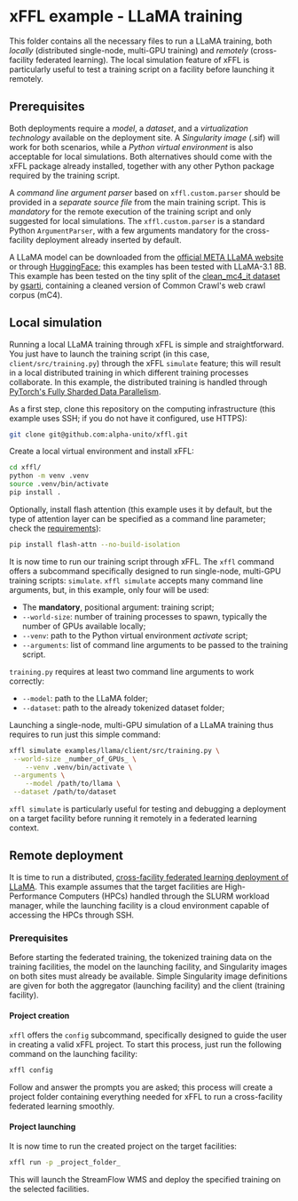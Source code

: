 # xFFL example - LLaMA training

This folder contains all the necessary files to run a LLaMA training, both _locally_ (distributed single-node, multi-GPU training) and _remotely_ (cross-facility federated learning).
The local simulation feature of xFFL is particularly useful to test a training script on a facility before launching it remotely.


## Prerequisites
Both deployments require a _model_, a _dataset_, and a _virtualization technology_ available on the deployment site. 
A _Singularity image_ (.sif) will work for both scenarios, while a _Python virtual environment_ is also acceptable for local simulations.
Both alternatives should come with the xFFL package already installed, together with any other Python package required by the training script.

A _command line argument parser_ based on `xffl.custom.parser` should be provided in a _separate source file_ from the main training script.
This is _mandatory_ for the remote execution of the training script and only suggested for local simulations.
The `xffl.custom.parser` is a standard Python `ArgumentParser`, with a few arguments mandatory for the cross-facility deployment already inserted by default.

A LLaMA model can be downloaded from the [official META LLaMA website](https://www.llama.com/llama-downloads/) or through [HuggingFace](https://huggingface.co/docs/transformers/model_doc/llama); this examples has been tested with LLaMA-3.1 8B.
This example has been tested on the tiny split of the [clean_mc4_it dataset](https://huggingface.co/datasets/gsarti/clean_mc4_it) by [gsarti](https://huggingface.co/gsarti), containing a cleaned version of Common Crawl's web crawl corpus (mC4). 


## Local simulation
Running a local LLaMA training through xFFL is simple and straightforward.
You just have to launch the training script (in this case, `client/src/training.py`) through the xFFL `simulate` feature; this will result in a local distributed training in which different training processes collaborate.
In this example, the distributed training is handled through [PyTorch's Fully Sharded Data Parallelism](https://pytorch.org/tutorials/intermediate/FSDP_tutorial.html).

As a first step, clone this repository on the computing infrastructure (this example uses SSH; if you do not have it configured, use HTTPS):
```bash
git clone git@github.com:alpha-unito/xffl.git
```

Create a local virtual environment and install xFFL:
```bash
cd xffl/
python -m venv .venv
source .venv/bin/activate
pip install .
```

Optionally, install flash attention (this example uses it by default, but the type of attention layer can be specified as a command line parameter; check the [requirements](https://pypi.org/project/flash-attn/)):
```bash
pip install flash-attn --no-build-isolation
```

It is now time to run our training script through xFFL.
The `xffl` command offers a subcommand specifically designed to run single-node, multi-GPU training scripts: `simulate`.
`xffl simulate` accepts many command line arguments, but, in this example, only four will be used:
* The __mandatory__, positional argument: training script;
* `--world-size`: number of training processes to spawn, typically the number of GPUs available locally;
* `--venv`: path to the Python virtual environment _activate_ script;
* `--arguments`: list of command line arguments to be passed to the training script.

`training.py` requires at least two command line arguments to work correctly:
* `--model`: path to the LLaMA folder;
* `--dataset`: path to the already tokenized dataset folder;

Launching a single-node, multi-GPU simulation of a LLaMA training thus requires to run just this simple command:
```bash
xffl simulate examples/llama/client/src/training.py \
 --world-size _number_of_GPUs_ \
    --venv .venv/bin/activate \
 --arguments \
    --model /path/to/llama \
 --dataset /path/to/dataset
```

`xffl simulate` is particularly useful for testing and debugging a deployment on a target facility before running it remotely in a federated learning context.


## Remote deployment
It is time to run a distributed, [cross-facility federated learning deployment of LLaMA](https://hpc4ai.unito.it/hpc-federation/).
This example assumes that the target facilities are High-Performance Computers (HPCs) handled through the SLURM workload manager, while the launching facility is a cloud environment capable of accessing the HPCs through SSH.

### Prerequisites
Before starting the federated training, the tokenized training data on the training facilities, the model on the launching facility, and Singularity images on both sites must already be available.
Simple Singularity image definitions are given for both the aggregator (launching facility) and the client (training facility).

#### Project creation
`xffl` offers the `config` subcommand, specifically designed to guide the user in creating a valid xFFL project.
To start this process, just run the following command on the launching facility:
```bash
xffl config
```
Follow and answer the prompts you are asked; this process will create a project folder containing everything needed for xFFL to run a cross-facility federated learning smoothly.

#### Project launching
It is now time to run the created project on the target facilities:
```bash
xffl run -p _project_folder_
```
This will launch the StreamFlow WMS and deploy the specified training on the selected facilities.
